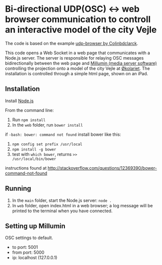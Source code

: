 # Bi-directional UDP(OSC) <-> web browser communication to controll an interactive model of the city Vejle

The code is based on the example <a href="https://github.com/colinbdclark/osc.js-examples/tree/master/udp-browser">udp-browser by Colinbdclarck</a>.

This code opens a Web Socket in a web page that communicates with a Node.js server.
The server is responsible for relaying OSC messages bidirectionally between the web page and <a href = "http://www.millumin.com/">Millumin (media server software)</a> controlling the projection onto a model of the city Vejle at <a href="http://www.okolariet.dk/">Økolariet</a>.
The installation is controlled through a simple html page, shown on an iPad.

## Installation

Install <a href="https://nodejs.org/en/">Node.js</a>

From the command line:

1. Run <code>npm install</code>
2. In the <code>web</code> folder, run <code>bower install</code>

if <code>-bash: bower: command not found</code> install bower like this:

1.  <code>npm config set prefix /usr/local</code>
2. <code>npm install -g bower</code>
3. test with <code>which bower</code>, returns <code>>> /usr/local/bin/bower</code>

instructions found at <a href="http://stackoverflow.com/questions/12369390/bower-command-not-found">http://stackoverflow.com/questions/12369390/bower-command-not-found</a>



## Running

1. In the <code>main</code> folder, start the Node.js server: <code>node .</code>
2. In <code>web</code> folder, open index.html in a web browser; a log message will be printed to the terminal when you have connected.

## Setting up Millumin
OSC settings to default.

- to port: 5001
- from port: 	5000
- ip: localhost (127.0.0.1)
